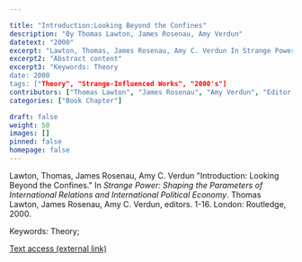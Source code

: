 ```yaml
---

title: "Introduction:Looking Beyond the Confines"
description: "By Thomas Lawton, James Rosenau, Amy Verdun"
datetext: "2000"
excerpt: "Lawton, Thomas, James Rosenau, Amy C. Verdun In Strange Power: Shaping the Parameters of International Relations and International Political Economy. Thomas Lawton, James Rosenau, Amy C. Verdun, editors. 1-16. London: Routledge, 2000."
excerpt2: "Abstract content"
excerpt3: "Keywords: Theory
date: 2000
tags: ["Theory", "Strange-Influenced Works", "2000's"]
contributors: ["Thomas Lawton", "James Rosenau", "Amy Verdun", "Editor: Thomas Lawton", "Editor: James Rosenau", "Editor: Amy C. Verdun"]
categories: ["Book Chapter"]

draft: false
weight: 50
images: []
pinned: false
homepage: false
---
```


Lawton, Thomas, James Rosenau, Amy C. Verdun "Introduction: Looking Beyond the Confines." In *Strange Power: Shaping the Parameters of International Relations and International Political Economy*. Thomas Lawton, James Rosenau, Amy C. Verdun, editors. 1-16. London: Routledge, 2000.

Keywords: Theory; 

[Text access (external link)](https://www.worldcat.org/title/1022846081)
